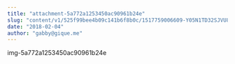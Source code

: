 ```yaml
---
title: "attachment-5a772a1253450ac90961b24e"
slug: "content/v1/525f99bee4b09c141b6f8b0c/1517759006609-Y05N1TD32SJVU8GFHNAQ/IMG_0441.jpg"
date: "2018-02-04"
author: "gabby@gique.me"
---
```


img-5a772a1253450ac90961b24e